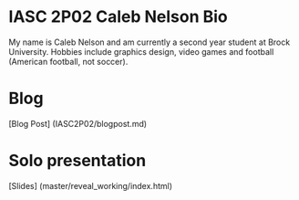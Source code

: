 # IASC 2P02 Caleb Nelson Bio
My name is Caleb Nelson and am currently a second year student at Brock University. Hobbies include graphics design, video games and football (American football, not soccer).

# Blog
[Blog Post] (IASC2P02/blogpost.md)

# Solo presentation
[Slides] (master/reveal_working/index.html)
